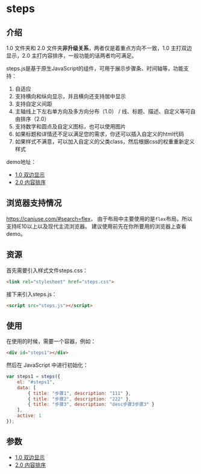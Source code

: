 # steps #

## 介绍 ##

1.0 文件夹和 2.0 文件夹**非升级关系**，两者仅是着重点方向不一致，1.0 主打双边显示，2.0 主打内容排序，一般功能的话两者均可满足。

steps.js是基于原生JavaScript的组件，可用于展示步骤条、时间轴等，功能支持：

1. 自适应
2. 支持横向和纵向显示，并且横向还支持居中显示
3. 支持自定义间距
4. 主轴线上下左右单方向及多方向分布（1.0） / 线、标题、描述、自定义等可自由排序（2.0）
5. 支持数字和圆点及自定义图标，也可以使用图片
6. 如果标题和详情还不足以满足您的需求，你还可以插入自定义的html代码
7. 如果样式不满意，可以加入自定义的父类class，然后根据css的权重重新定义样式

demo地址：

* [1.0 双边显示](http://www.fxss5201.cn/project/plugin/steps/1.0/)
* [2.0 内容排序](http://www.fxss5201.cn/project/plugin/steps/2.0/)

## 浏览器支持情况 ##

<https://caniuse.com/#search=flex>，
由于布局中主要使用的是`flex`布局，所以支持IE10以上以及现代主流浏览器。
建议使用前先在你所要用的浏览器上查看demo。

## 资源 ##

首先需要引入样式文件steps.css：

```HTML
<link rel="stylesheet" href="steps.css">
```

接下来引入steps.js：

```HTML
<script src="steps.js"></script>
```

## 使用 ##

在使用的时候，需要一个容器，例如：

```HTML
<div id="steps1"></div>
```

然后在 JavaScript 中进行初始化：

```JavaScript
var steps1 = steps({
    el: "#steps1",
    data: [
        { title: "步骤1", description: "111" },
        { title: "步骤2", description: "222" },
        { title: "步骤3", description: "desc步骤3步骤3" }
    ],
    active: 1
});
```

## 参数 ##

* [1.0 双边显示](https://github.com/fxss5201/steps/wiki/1.0-%E7%89%88%E6%9C%ACAPI)
* [2.0 内容排序](https://github.com/fxss5201/steps/wiki/2.0%E7%89%88%E6%9C%ACAPI)
